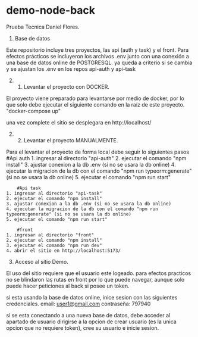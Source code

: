 # demo-node-back
Prueba Tecnica Daniel Flores.

1. Base de datos

Este repositorio incluye tres proyectos,  las api (auth y task) y el front.
Para efectos prácticos se incluyeron los archivos .env junto con una conexión a
una base de datos online de POSTGRESQL. ya queda a criterio si se cambia y se ajustan los 
.env en los repos api-auth y api-task

2. 1. Levantar el proyecto con DOCKER. 

El proyecto viene preparado para levantarse por medio de docker, por lo que solo 
debe ejecutar el siguiente comando en la raíz de este proyecto. "docker-compose up"

una vez complete el sitio se desplegara en http://localhost/

2. 2. Levantar el proyecto MANUALMENTE.

Para el levantar el proyecto de forma local debe seguir lo siguientes pasos
        #Api auth
    1. ingresar al directorio "api-auth"
    2. ejecutar el comando "npm install"
    3. ajustar conexion a la db .env (si no se usara la db online)
    4. ejecutar la migracion de la db con el comando "npm run typeorm:generate" (si no se usara la db online)
    5. ejecutar el comando "npm run start"

        #Api task
    1. ingresar al directorio "api-task"
    2. ejecutar el comando "npm install"
    3. ajustar conexion a la db .env (si no se usara la db online)
    4. ejecutar la migracion de la db con el comando "npm run typeorm:generate" (si no se usara la db online)
    5. ejecutar el comando "npm run start"

        #front
    1. ingresar al directorio "front"
    2. ejecutar el comando "npm install"
    3. ejecutar el comando "npm run dev"
    4. abrir el sitio en http://localhost:5173/



3. Acceso al sitio Demo.

El uso del sitio requiere que el usuario este logeado. para efectos practicos no se
blindaron las rutas en front por lo que puede navegar, aunque solo puede hacer 
peticiones al back si posee un token.

si esta usando la base de datos online, inice sesion con las siguientes credenciales. 
    email: user1@gmail.com
    contraseña: 797940

si se esta conectando a una nueva base de datos, debe acceder al apartado de usuario
dirigirse a la opcion de crear usuario (es la unica opcion que no requiere token), 
cree su usuario e inicie sesion. 


